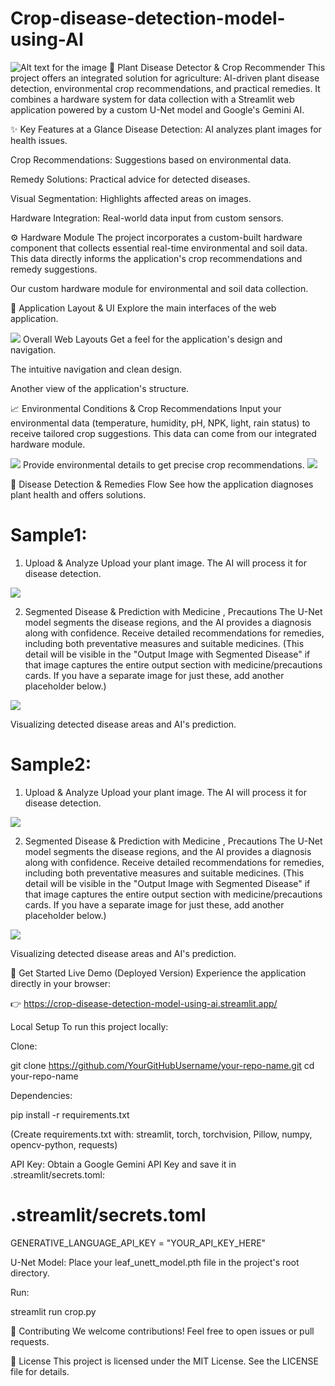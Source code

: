 # Crop-disease-detection-model-using-AI

![Alt text for the image](Output_images/web_layout.png)
🌿 Plant Disease Detector & Crop Recommender
This project offers an integrated solution for agriculture: AI-driven plant disease detection, environmental crop recommendations, and practical remedies. It combines a hardware system for data collection with a Streamlit web application powered by a custom U-Net model and Google's Gemini AI.

✨ Key Features at a Glance
Disease Detection: AI analyzes plant images for health issues.

Crop Recommendations: Suggestions based on environmental data.

Remedy Solutions: Practical advice for detected diseases.

Visual Segmentation: Highlights affected areas on images.

Hardware Integration: Real-world data input from custom sensors.

⚙️ Hardware Module
The project incorporates a custom-built hardware component that collects essential real-time environmental and soil data. This data directly informs the application's crop recommendations and remedy suggestions.


Our custom hardware module for environmental and soil data collection.

📸 Application Layout & UI
Explore the main interfaces of the web application.

![](Output_images/web_layout2.png)
Overall Web Layouts
Get a feel for the application's design and navigation.


The intuitive navigation and clean design.


Another view of the application's structure.

📈 Environmental Conditions & Crop Recommendations
Input your environmental data (temperature, humidity, pH, NPK, light, rain status) to receive tailored crop suggestions. This data can come from our integrated hardware module.

![](Output_images/recommend_crop1.png)
Provide environmental details to get precise crop recommendations.
![](Output_images/recommend_crop2.png)

🌱 Disease Detection & Remedies Flow
See how the application diagnoses plant health and offers solutions.

# Sample1:
1. Upload & Analyze 
Upload your plant image. The AI will process it for disease detection.

![](Output_images/upload_image1.png)

2. Segmented Disease & Prediction with Medicine , Precautions
The U-Net model segments the disease regions, and the AI provides a diagnosis along with confidence.
Receive detailed recommendations for remedies, including both preventative measures and suitable medicines.
(This detail will be visible in the "Output Image with Segmented Disease" if that image captures the entire output section with medicine/precautions cards. If you have a separate image for just these, add another placeholder below.)

![](Output_images/predicted_image1.png)

Visualizing detected disease areas and AI's prediction.

# Sample2:
1. Upload & Analyze 
Upload your plant image. The AI will process it for disease detection.

![](Output_images/upload_image2.png)

2. Segmented Disease & Prediction with Medicine , Precautions
The U-Net model segments the disease regions, and the AI provides a diagnosis along with confidence.
Receive detailed recommendations for remedies, including both preventative measures and suitable medicines.
(This detail will be visible in the "Output Image with Segmented Disease" if that image captures the entire output section with medicine/precautions cards. If you have a separate image for just these, add another placeholder below.)

![](Output_images/predicted_image2.png)

Visualizing detected disease areas and AI's prediction.



🚀 Get Started
Live Demo (Deployed Version)
Experience the application directly in your browser:

👉 https://crop-disease-detection-model-using-ai.streamlit.app/

Local Setup
To run this project locally:

Clone:

git clone https://github.com/YourGitHubUsername/your-repo-name.git
cd your-repo-name

Dependencies:

pip install -r requirements.txt

(Create requirements.txt with: streamlit, torch, torchvision, Pillow, numpy, opencv-python, requests)

API Key: Obtain a Google Gemini API Key and save it in .streamlit/secrets.toml:

# .streamlit/secrets.toml
GENERATIVE_LANGUAGE_API_KEY = "YOUR_API_KEY_HERE"

U-Net Model: Place your leaf_unett_model.pth file in the project's root directory.

Run:

streamlit run crop.py

🤝 Contributing
We welcome contributions! Feel free to open issues or pull requests.

📄 License
This project is licensed under the MIT License. See the LICENSE file for details.

